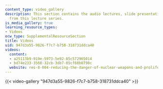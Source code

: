 ```yaml
---
content_type: video_gallery
description: This section contains the audio lectures, slide presentations, and transcripts
  from this lecture series.
is_media_gallery: true
learning_resource_types:
- Videos
ocw_type: SupplementalResourceSection
title: Videos
uid: 947d3a55-9826-f7c7-b758-318731ddca40
videos:
  content:
  - a25113b9-919e-5973-5e92-85c572965014
  - bd74e233-3568-32cb-3db7-05cf68b0798c
  website: res-8-004-reducing-the-danger-of-nuclear-weapons-and-proliferation-january-iap-2015
---
```



{{< video-gallery "947d3a55-9826-f7c7-b758-318731ddca40" >}}

